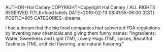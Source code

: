 AUTHOR=Hal Canary
COPYRIGHT=Copyright Hal Canary / ALL RIGHTS RESERVED
TITLE=food labels
DATE=2010-02-13 08:41:55-06:00 (CST)
POSTID=905
CATEGORIES=dreams;

I had a dream that the big food companies had subverted FDA regulations by inventing new chemicals and giving them funny names: "Ingredients: Water, Sweetness and Light (TM), Lovely Hugs (TM), spices, Beautiful Tastiness (TM), artificial flavoring, and natural flavoring."
